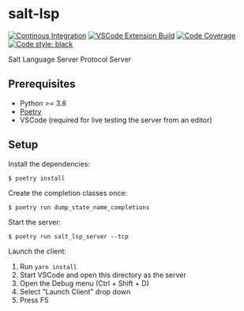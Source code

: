 # salt-lsp

[![Continous Integration](https://github.com/dcermak/salt-lsp/actions/workflows/ci.yml/badge.svg)](https://github.com/dcermak/salt-lsp/actions/workflows/ci.yml)
[![VSCode Extension Build](https://github.com/dcermak/salt-lsp/actions/workflows/vscode_extension.yml/badge.svg)](https://github.com/dcermak/salt-lsp/actions/workflows/vscode_extension.yml)
[![Code Coverage](https://img.shields.io/codecov/c/github/dcermak/salt-lsp)](https://app.codecov.io/gh/dcermak/salt-lsp)
[![Code style: black](https://img.shields.io/badge/code%20style-black-000000.svg)](https://black.readthedocs.io/en/stable/)

Salt Language Server Protocol Server


## Prerequisites

- Python >= 3.8
- [Poetry](https://python-poetry.org/)
- VSCode (required for live testing the server from an editor)


## Setup

Install the dependencies:

```ShellSession
$ poetry install
```

Create the completion classes once:

```ShellSession
$ poetry run dump_state_name_completions
```

Start the server:

```ShellSession
$ poetry run salt_lsp_server --tcp
```

Launch the client:

1. Run `yarn install`
2. Start VSCode and open this directory as the server
3. Open the Debug menu (Ctrl + Shift + D)
4. Select "Launch Client" drop down
5. Press F5
